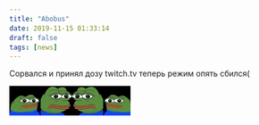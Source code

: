 ```yaml
---
title: "Abobus"
date: 2019-11-15 01:33:14
draft: false
tags: [news]
---
```


Сорвался и принял дозу twitch.tv теперь режим опять сбился(

![](/img/vk/ANWSG0wMbBs.jpg)
